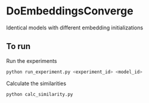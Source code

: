 # DoEmbeddingsConverge
Identical models with different embedding initializations

## To run
Run the experiments
```bash
python run_experiment.py <experiment_id> <model_id>
```

Calculate the similarities
```bash
python calc_similarity.py
```
